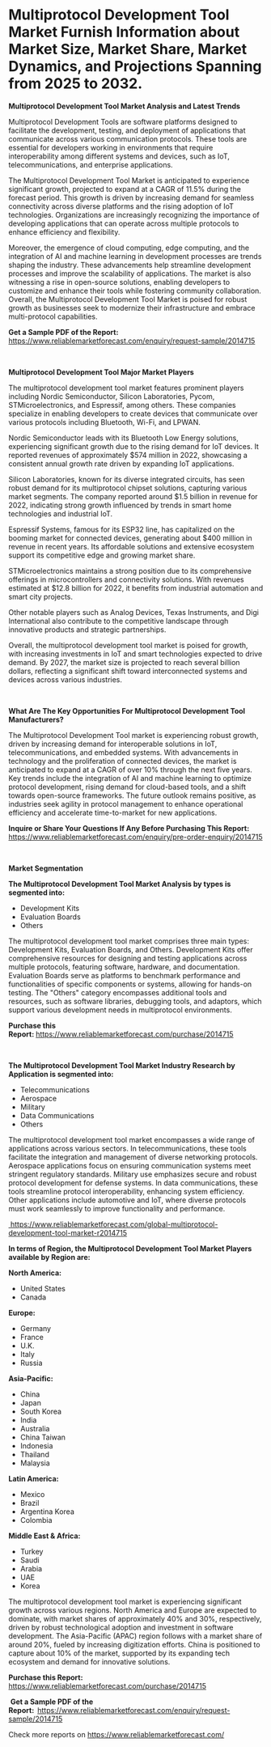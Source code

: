 <p><h1>Multiprotocol Development Tool Market Furnish Information about Market Size, Market Share, Market Dynamics, and Projections Spanning from 2025 to 2032.</h1></p><p><strong>Multiprotocol Development Tool Market Analysis and Latest Trends</strong></p>
<p><p>Multiprotocol Development Tools are software platforms designed to facilitate the development, testing, and deployment of applications that communicate across various communication protocols. These tools are essential for developers working in environments that require interoperability among different systems and devices, such as IoT, telecommunications, and enterprise applications. </p><p>The Multiprotocol Development Tool Market is anticipated to experience significant growth, projected to expand at a CAGR of 11.5% during the forecast period. This growth is driven by increasing demand for seamless connectivity across diverse platforms and the rising adoption of IoT technologies. Organizations are increasingly recognizing the importance of developing applications that can operate across multiple protocols to enhance efficiency and flexibility. </p><p>Moreover, the emergence of cloud computing, edge computing, and the integration of AI and machine learning in development processes are trends shaping the industry. These advancements help streamline development processes and improve the scalability of applications. The market is also witnessing a rise in open-source solutions, enabling developers to customize and enhance their tools while fostering community collaboration. Overall, the Multiprotocol Development Tool Market is poised for robust growth as businesses seek to modernize their infrastructure and embrace multi-protocol capabilities.</p></p>
<p><strong>Get a Sample PDF of the Report:&nbsp;</strong> <a href="https://www.reliablemarketforecast.com/enquiry/request-sample/2014715?utm_campaign=2015&utm_medium=2&utm_source=Github&utm_content=ia&utm_term=17012025&utm_id=multiprotocol-development-tool">https://www.reliablemarketforecast.com/enquiry/request-sample/2014715</a></p>
<p>&nbsp;</p>
<p><strong>Multiprotocol Development Tool Major Market Players</strong></p>
<p><p>The multiprotocol development tool market features prominent players including Nordic Semiconductor, Silicon Laboratories, Pycom, STMicroelectronics, and Espressif, among others. These companies specialize in enabling developers to create devices that communicate over various protocols including Bluetooth, Wi-Fi, and LPWAN.</p><p>Nordic Semiconductor leads with its Bluetooth Low Energy solutions, experiencing significant growth due to the rising demand for IoT devices. It reported revenues of approximately $574 million in 2022, showcasing a consistent annual growth rate driven by expanding IoT applications.</p><p>Silicon Laboratories, known for its diverse integrated circuits, has seen robust demand for its multiprotocol chipset solutions, capturing various market segments. The company reported around $1.5 billion in revenue for 2022, indicating strong growth influenced by trends in smart home technologies and industrial IoT.</p><p>Espressif Systems, famous for its ESP32 line, has capitalized on the booming market for connected devices, generating about $400 million in revenue in recent years. Its affordable solutions and extensive ecosystem support its competitive edge and growing market share.</p><p>STMicroelectronics maintains a strong position due to its comprehensive offerings in microcontrollers and connectivity solutions. With revenues estimated at $12.8 billion for 2022, it benefits from industrial automation and smart city projects.</p><p>Other notable players such as Analog Devices, Texas Instruments, and Digi International also contribute to the competitive landscape through innovative products and strategic partnerships.</p><p>Overall, the multiprotocol development tool market is poised for growth, with increasing investments in IoT and smart technologies expected to drive demand. By 2027, the market size is projected to reach several billion dollars, reflecting a significant shift toward interconnected systems and devices across various industries.</p></p>
<p>&nbsp;</p>
<p><strong>What Are The Key Opportunities For Multiprotocol Development Tool Manufacturers?</strong></p>
<p><p>The Multiprotocol Development Tool market is experiencing robust growth, driven by increasing demand for interoperable solutions in IoT, telecommunications, and embedded systems. With advancements in technology and the proliferation of connected devices, the market is anticipated to expand at a CAGR of over 10% through the next five years. Key trends include the integration of AI and machine learning to optimize protocol development, rising demand for cloud-based tools, and a shift towards open-source frameworks. The future outlook remains positive, as industries seek agility in protocol management to enhance operational efficiency and accelerate time-to-market for new applications.</p></p>
<p><strong>Inquire or Share Your Questions If Any Before Purchasing This Report:</strong> <a href="https://www.reliablemarketforecast.com/enquiry/pre-order-enquiry/2014715?utm_campaign=2015&utm_medium=2&utm_source=Github&utm_content=ia&utm_term=17012025&utm_id=multiprotocol-development-tool">https://www.reliablemarketforecast.com/enquiry/pre-order-enquiry/2014715</a></p>
<p>&nbsp;</p>
<p><strong>Market Segmentation</strong></p>
<p><strong>The Multiprotocol Development Tool Market Analysis by types is segmented into:</strong></p>
<p><ul><li>Development Kits</li><li>Evaluation Boards</li><li>Others</li></ul></p>
<p><p>The multiprotocol development tool market comprises three main types: Development Kits, Evaluation Boards, and Others. Development Kits offer comprehensive resources for designing and testing applications across multiple protocols, featuring software, hardware, and documentation. Evaluation Boards serve as platforms to benchmark performance and functionalities of specific components or systems, allowing for hands-on testing. The "Others" category encompasses additional tools and resources, such as software libraries, debugging tools, and adaptors, which support various development needs in multiprotocol environments.</p></p>
<p><strong>Purchase this Report:&nbsp;</strong><a href="https://www.reliablemarketforecast.com/purchase/2014715?utm_campaign=2015&utm_medium=2&utm_source=Github&utm_content=ia&utm_term=17012025&utm_id=multiprotocol-development-tool">https://www.reliablemarketforecast.com/purchase/2014715</a></p>
<p>&nbsp;</p>
<p><strong>The Multiprotocol Development Tool Market Industry Research by Application is segmented into:</strong></p>
<p><ul><li>Telecommunications</li><li>Aerospace</li><li>Military</li><li>Data Communications</li><li>Others</li></ul></p>
<p><p>The multiprotocol development tool market encompasses a wide range of applications across various sectors. In telecommunications, these tools facilitate the integration and management of diverse networking protocols. Aerospace applications focus on ensuring communication systems meet stringent regulatory standards. Military use emphasizes secure and robust protocol development for defense systems. In data communications, these tools streamline protocol interoperability, enhancing system efficiency. Other applications include automotive and IoT, where diverse protocols must work seamlessly to improve functionality and performance.</p></p>
<p><a href="https://www.reliablemarketforecast.com/global-multiprotocol-development-tool-market-r2014715?utm_campaign=2015&utm_medium=2&utm_source=Github&utm_content=ia&utm_term=17012025&utm_id=multiprotocol-development-tool">&nbsp;https://www.reliablemarketforecast.com/global-multiprotocol-development-tool-market-r2014715</a></p>
<p><strong>In terms of Region, the Multiprotocol Development Tool Market Players available by Region are:</strong></p>
<p>
    <p> <strong> North America: </strong>
        <ul>
            <li>United States</li>
            <li>Canada</li>
        </ul>
        </p> 
    <p> <strong> Europe: </strong>
        <ul>
            <li>Germany</li>
            <li>France</li>
            <li>U.K.</li>
            <li>Italy</li>
            <li>Russia</li>
        </ul>
        </p> 
    <p> <strong> Asia-Pacific: </strong>
        <ul>
            <li>China</li>
            <li>Japan</li>
            <li>South Korea</li>
            <li>India</li>
            <li>Australia</li>
            <li>China Taiwan</li>
            <li>Indonesia</li>
            <li>Thailand</li>
            <li>Malaysia</li>
        </ul>
        </p> 
    <p> <strong> Latin America: </strong>
        <ul>
            <li>Mexico</li>
            <li>Brazil</li>
            <li>Argentina Korea</li>
            <li>Colombia</li>
        </ul>
        </p> 
    <p> <strong> Middle East & Africa: </strong>
        <ul>
            <li>Turkey</li>
            <li>Saudi</li>
            <li>Arabia</li>
            <li>UAE</li>
            <li>Korea</li>
        </ul>
    </p>
    </p>
<p><p>The multiprotocol development tool market is experiencing significant growth across various regions. North America and Europe are expected to dominate, with market shares of approximately 40% and 30%, respectively, driven by robust technological adoption and investment in software development. The Asia-Pacific (APAC) region follows with a market share of around 20%, fueled by increasing digitization efforts. China is positioned to capture about 10% of the market, supported by its expanding tech ecosystem and demand for innovative solutions.</p></p>
<p><strong>Purchase this Report: </strong><a href="https://www.reliablemarketforecast.com/purchase/2014715?utm_campaign=2015&utm_medium=2&utm_source=Github&utm_content=ia&utm_term=17012025&utm_id=multiprotocol-development-tool">https://www.reliablemarketforecast.com/purchase/2014715</a></p>
<p>&nbsp;<strong>Get a Sample PDF of the Report:&nbsp;&nbsp;</strong><a href="https://www.reliablemarketforecast.com/enquiry/request-sample/2014715?utm_campaign=2015&utm_medium=2&utm_source=Github&utm_content=ia&utm_term=17012025&utm_id=multiprotocol-development-tool">https://www.reliablemarketforecast.com/enquiry/request-sample/2014715</a></p>
<p><strong></strong></p>
<p>Check more reports on <a href="https://www.reliablemarketforecast.com/?utm_campaign=2015&utm_medium=2&utm_source=Github&utm_content=ia&utm_term=17012025&utm_id=multiprotocol-development-tool">https://www.reliablemarketforecast.com/</a></p>